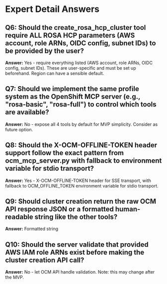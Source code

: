 # Expert Detail Answers

## Q6: Should the create_rosa_hcp_cluster tool require ALL ROSA HCP parameters (AWS account, role ARNs, OIDC config, subnet IDs) to be provided by the user?
**Answer:** Yes - require everything listed (AWS account, role ARNs, OIDC config, subnet IDs). These are user-specific and must be set up beforehand. Region can have a sensible default.

## Q7: Should we implement the same profile system as the OpenShift MCP server (e.g., "rosa-basic", "rosa-full") to control which tools are available?
**Answer:** No - expose all 4 tools by default for MVP simplicity. Consider as future option.

## Q8: Should the X-OCM-OFFLINE-TOKEN header support follow the exact pattern from ocm_mcp_server.py with fallback to environment variable for stdio transport?
**Answer:** Yes - X-OCM-OFFLINE-TOKEN header for SSE transport, with fallback to OCM_OFFLINE_TOKEN environment variable for stdio transport.

## Q9: Should cluster creation return the raw OCM API response JSON or a formatted human-readable string like the other tools?
**Answer:** Formatted string

## Q10: Should the server validate that provided AWS IAM role ARNs exist before making the cluster creation API call?
**Answer:** No - let OCM API handle validation. Note: this may change after the MVP.